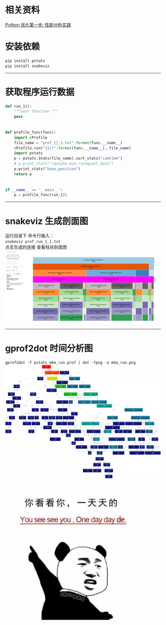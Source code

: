 # 相关资料    
[Python 优化第一步: 性能分析实践](https://juejin.im/entry/5873a216a22b9d00589c25e0)    
    
# 安装依赖    
```bash    
pip install pstats    
pip install snakeviz    
```    
---    
# 获取程序运行数据    
```python    
def run_1():    
    """your function """    
    pass    
    
    
def profile_func(func):    
    import cProfile    
    file_name = "prof_{}_1.txt".format(func.__name__)    
    cProfile.run("{}()".format(func.__name__), file_name)    
    import pstats    
    p = pstats.Stats(file_name).sort_stats("cumtime")    
    # p.print_stats("rqalpha_mod_ricequant_data")    
    p.print_stats("base_position")    
    return p    
    
    
if __name__ == '__main__':    
    p = profile_func(run_1)\    
```    
---    
    
# snakeviz 生成剖面图    
运行目录下 命令行输入：    
`snakeviz prof_run_1_1.txt`    
点击生成的连接 查看柱状剖面图    
![image.png](..\images\7485616-a2c27136267a8bdb.png)    
    
---    
# gprof2dot 时间分析图    
`gprof2dot -f pstats mkm_run.prof | dot -Tpng -o mkm_run.png`    
![image.png](..\images\7485616-50571e9d9a8de77b.png)    
    
    
    
![](..\images\7485616-633f052b4326b4d8.jpg)    
    
